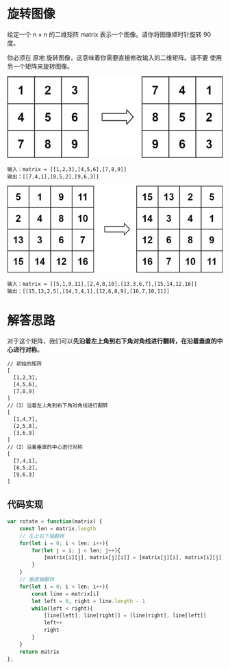 # 旋转图像

给定一个 n × n 的二维矩阵 matrix 表示一个图像。请你将图像顺时针旋转 90 度。

你必须在 原地 旋转图像，这意味着你需要直接修改输入的二维矩阵。请不要 使用另一个矩阵来旋转图像。

![](../images/mat1.jpeg)

```
输入：matrix = [[1,2,3],[4,5,6],[7,8,9]]
输出：[[7,4,1],[8,5,2],[9,6,3]]
```

![](../images/mat2.jpeg)

```
输入：matrix = [[5,1,9,11],[2,4,8,10],[13,3,6,7],[15,14,12,16]]
输出：[[15,13,2,5],[14,3,4,1],[12,6,8,9],[16,7,10,11]]
```

# 解答思路

对于这个矩阵，我们可以**先沿着左上角到右下角对角线进行翻转，在沿着垂直的中心进行对称**。

```
// 初始的矩阵
[
  [1,2,3],
  [4,5,6],
  [7,8,9]
]
//（1）沿着左上角到右下角对角线进行翻转
[
  [1,4,7],
  [2,5,8],
  [3,6,9]
]
//（2）沿着垂直的中心进行对称
[
  [7,4,1],
  [8,5,2],
  [9,6,3]
]
```

## 代码实现

```js
var rotate = function(matrix) {
    const len = matrix.length
    // 左上右下轴翻转
    for(let i = 0; i < len; i++){
        for(let j = i; j < len; j++){
            [matrix[i][j], matrix[j][i]] = [matrix[j][i], matrix[i][j]]
        }
    }
    // 垂直轴翻转
    for(let i = 0; i < len; i++){
        const line = matrix[i]
        let left = 0, right = line.length - 1
        while(left < right){
            [line[left], line[right]] = [line[right], line[left]]
            left++
            right--
        }
    }
    return matrix
};
```